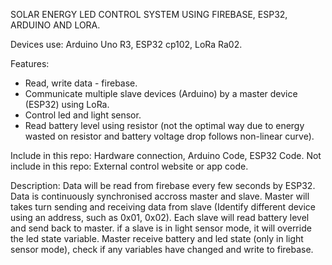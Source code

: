 SOLAR ENERGY LED CONTROL SYSTEM USING FIREBASE, ESP32, ARDUINO AND LORA.

Devices use: Arduino Uno R3, ESP32 cp102, LoRa Ra02.

Features: 
+ Read, write data - firebase.
+ Communicate multiple slave devices (Arduino) by a master device (ESP32) using LoRa.
+ Control led and light sensor.
+ Read battery level using resistor (not the optimal way due to energy wasted on resistor and battery voltage drop follows non-linear curve).

Include in this repo: Hardware connection, Arduino Code, ESP32 Code.
Not include in this repo: External control website or app code.

Description: Data will be read from firebase every few seconds by ESP32. Data is continuously synchronised accross master and slave. 
Master will takes turn sending and receiving data from slave (Identify different device using an address, such as 0x01, 0x02).
Each slave will read battery level and send back to master. if a slave is in light sensor mode,  it will override the led state variable.
Master receive battery and led state (only in light sensor mode), check if any variables have changed and write to firebase. 
